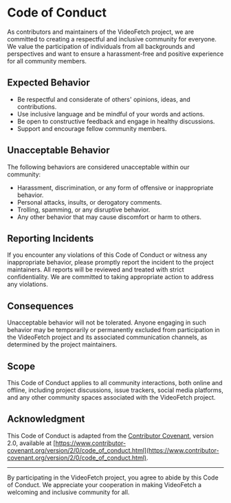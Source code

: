 # Code of Conduct

As contributors and maintainers of the VideoFetch project, we are committed to creating a respectful and inclusive community for everyone. We value the participation of individuals from all backgrounds and perspectives and want to ensure a harassment-free and positive experience for all community members.

## Expected Behavior

- Be respectful and considerate of others' opinions, ideas, and contributions.
- Use inclusive language and be mindful of your words and actions.
- Be open to constructive feedback and engage in healthy discussions.
- Support and encourage fellow community members.

## Unacceptable Behavior

The following behaviors are considered unacceptable within our community:

- Harassment, discrimination, or any form of offensive or inappropriate behavior.
- Personal attacks, insults, or derogatory comments.
- Trolling, spamming, or any disruptive behavior.
- Any other behavior that may cause discomfort or harm to others.

## Reporting Incidents

If you encounter any violations of this Code of Conduct or witness any inappropriate behavior, please promptly report the incident to the project maintainers. All reports will be reviewed and treated with strict confidentiality. We are committed to taking appropriate action to address any violations.

## Consequences

Unacceptable behavior will not be tolerated. Anyone engaging in such behavior may be temporarily or permanently excluded from participation in the VideoFetch project and its associated communication channels, as determined by the project maintainers.

## Scope

This Code of Conduct applies to all community interactions, both online and offline, including project discussions, issue trackers, social media platforms, and any other community spaces associated with the VideoFetch project.

## Acknowledgment

This Code of Conduct is adapted from the [Contributor Covenant](https://www.contributor-covenant.org), version 2.0, available at [https://www.contributor-covenant.org/version/2/0/code_of_conduct.html](https://www.contributor-covenant.org/version/2/0/code_of_conduct.html).

---

By participating in the VideoFetch project, you agree to abide by this Code of Conduct. We appreciate your cooperation in making VideoFetch a welcoming and inclusive community for all.
